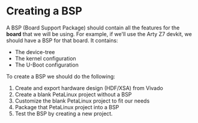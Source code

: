 # Creating a BSP

A BSP (Board Support Package) should contain all the features for the **board** that we will be using.
For example, if we'll use the Arty Z7 devkit, we should have a BSP for that board.
It contains:
* The device-tree
* The kernel configuration
* The U-Boot configuration


To create a BSP we should do the following:
1) Create and export hardware design (HDF/XSA) from Vivado
2) Create a blank PetaLinux project without a BSP
3) Customize the blank PetaLinux project to fit our needs
4) Package that PetaLinux project into a BSP
5) Test the BSP by creating a new project.
